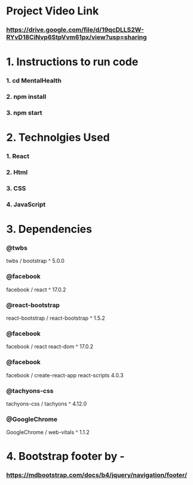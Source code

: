 # Project Video Link 

### https://drive.google.com/file/d/19qcDLLS2W-RYvD18CiNvp6StpVvm61px/view?usp=sharing

# 1. Instructions to run code

### 1. cd MentalHealth

### 2. npm install

### 3. npm start

# 2. Technolgies Used

### 1. React
### 2. Html
### 3. CSS
### 4. JavaScript


# 3. Dependencies
### @twbs
twbs / bootstrap
^ 5.0.0
### @facebook
facebook / react
^ 17.0.2
### @react-bootstrap
react-bootstrap / react-bootstrap
^ 1.5.2
### @facebook
facebook / react react-dom
^ 17.0.2

### @facebook
facebook / create-react-app react-scripts
4.0.3
### @tachyons-css
tachyons-css / tachyons
^ 4.12.0
### @GoogleChrome
GoogleChrome / web-vitals
^ 1.1.2

# 4. Bootstrap footer by - 

### https://mdbootstrap.com/docs/b4/jquery/navigation/footer/

